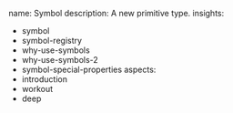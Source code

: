 name: Symbol
description: A new primitive type.
insights:
  - symbol
  - symbol-registry
  - why-use-symbols
  - why-use-symbols-2
  - symbol-special-properties
aspects:
  - introduction
  - workout
  - deep
 
